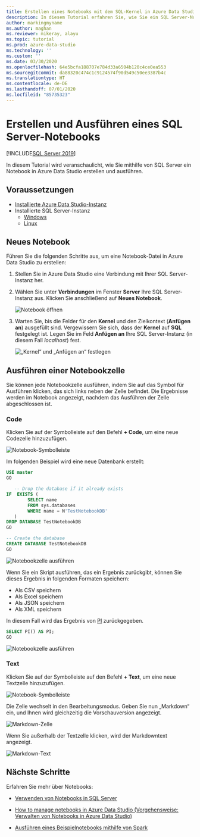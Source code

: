 ```yaml
---
title: Erstellen eines Notebooks mit dem SQL-Kernel in Azure Data Studio
description: In diesem Tutorial erfahren Sie, wie Sie ein SQL Server-Notebook erstellen und ausführen.
author: markingmyname
ms.author: maghan
ms.reviewer: mikeray, alayu
ms.topic: tutorial
ms.prod: azure-data-studio
ms.technology: ''
ms.custom: ''
ms.date: 03/30/2020
ms.openlocfilehash: 64e5bcfa188707e784d33a6504b120c4ce0ea553
ms.sourcegitcommit: da88320c474c1c9124574f90d549c50ee3387b4c
ms.translationtype: HT
ms.contentlocale: de-DE
ms.lasthandoff: 07/01/2020
ms.locfileid: "85735323"
---
```

# <a name="create-and-run-a-sql-server-notebook"></a>Erstellen und Ausführen eines SQL Server-Notebooks

[!INCLUDE[SQL Server 2019](../includes/applies-to-version/sqlserver2019.md)]

In diesem Tutorial wird veranschaulicht, wie Sie mithilfe von SQL Server ein Notebook in Azure Data Studio erstellen und ausführen.

## <a name="prerequisites"></a>Voraussetzungen

- [Installierte Azure Data Studio-Instanz](download-azure-data-studio.md)
- Installierte SQL Server-Instanz
  - [Windows](../database-engine/install-windows/install-sql-server.md)
  - [Linux](../linux/sql-server-linux-setup.md)

## <a name="new-notebook"></a>Neues Notebook

Führen Sie die folgenden Schritte aus, um eine Notebook-Datei in Azure Data Studio zu erstellen:

1. Stellen Sie in Azure Data Studio eine Verbindung mit Ihrer SQL Server-Instanz her.

2. Wählen Sie unter **Verbindungen** im Fenster **Server** Ihre SQL Server-Instanz aus. Klicken Sie anschließend auf **Neues Notebook**.

   ![Notebook öffnen](media/notebook-tutorial/azure-data-studio-open-notebook.png)

3. Warten Sie, bis die Felder für den **Kernel** und den Zielkontext (**Anfügen an**) ausgefüllt sind. Vergewissern Sie sich, dass der **Kernel** auf **SQL** festgelegt ist. Legen Sie im Feld **Anfügen an** Ihre SQL Server-Instanz (in diesem Fall *localhost*) fest.

   ![„Kernel“ und „Anfügen an“ festlegen](media/notebook-tutorial/set-kernel-and-attach-to.png)

## <a name="run-a-notebook-cell"></a>Ausführen einer Notebookzelle

Sie können jede Notebookzelle ausführen, indem Sie auf das Symbol für Ausführen klicken, das sich links neben der Zelle befindet. Die Ergebnisse werden im Notebook angezeigt, nachdem das Ausführen der Zelle abgeschlossen ist.

### <a name="code"></a>Code

Klicken Sie auf der Symbolleiste auf den Befehl **+ Code**, um eine neue Codezelle hinzuzufügen.

![Notebook-Symbolleiste](media/notebooks-guidance/notebook-toolbar.png)

Im folgenden Beispiel wird eine neue Datenbank erstellt:

```sql
USE master
GO

   -- Drop the database if it already exists
IF  EXISTS (
        SELECT name
        FROM sys.databases
        WHERE name = N'TestNotebookDB'
   )
DROP DATABASE TestNotebookDB
GO

-- Create the database
CREATE DATABASE TestNotebookDB
GO
```

   ![Notebookzelle ausführen](media/notebook-tutorial/run-notebook-cell.png)

Wenn Sie ein Skript ausführen, das ein Ergebnis zurückgibt, können Sie dieses Ergebnis in folgenden Formaten speichern:

- Als CSV speichern
- Als Excel speichern
- Als JSON speichern
- Als XML speichern

In diesem Fall wird das Ergebnis von [PI](../t-sql/functions/pi-transact-sql.md) zurückgegeben.

```sql
SELECT PI() AS PI;
GO
```

![Notebookzelle ausführen](media/notebook-tutorial/run-notebook-cell-2.png)

### <a name="text"></a>Text

Klicken Sie auf der Symbolleiste auf den Befehl **+ Text**, um eine neue Textzelle hinzuzufügen.

![Notebook-Symbolleiste](media/notebooks-guidance/notebook-toolbar.png)

Die Zelle wechselt in den Bearbeitungsmodus. Geben Sie nun „Markdown“ ein, und Ihnen wird gleichzeitig die Vorschauversion angezeigt.

![Markdown-Zelle](media/notebooks-guidance/notebook-markdown-cell.png)

Wenn Sie außerhalb der Textzelle klicken, wird der Markdowntext angezeigt.

![Markdown-Text](media/notebooks-guidance/notebook-markdown-preview.png)

## <a name="next-steps"></a>Nächste Schritte

Erfahren Sie mehr über Notebooks:

- [Verwenden von Notebooks in SQL Server](notebooks-guidance.md)

- [How to manage notebooks in Azure Data Studio (Vorgehensweise: Verwalten von Notebooks in Azure Data Studio)](notebooks-manage-sql-server.md)

- [Ausführen eines Beispielnotebooks mithilfe von Spark](../big-data-cluster/notebooks-tutorial-spark.md)